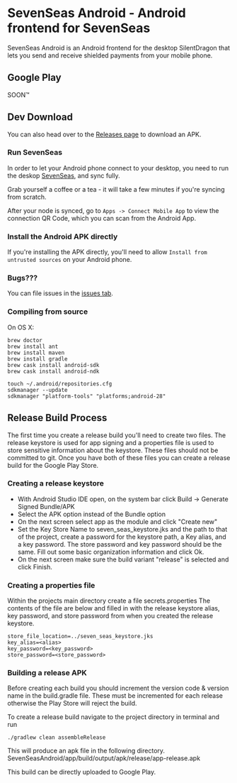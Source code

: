 # SevenSeas Android - Android frontend for SevenSeas

SevenSeas Android is an Android frontend for the desktop SilentDragon that lets you send and receive shielded payments from your mobile phone.


## Google Play

SOON™

## Dev Download

You can also head over to the [Releases page](https://github.com/PirateNetwork/SevenSeasAndroid/releases) to download an APK.

### Run SevenSeas

In order to let your Android phone connect to your desktop, you need to run the deskop [SevenSeas](https://github.com/PirateNetwork/SevenSeas), and sync fully.

Grab yourself a coffee or a tea - it will take a few minutes if you're syncing from scratch.

After your node is synced, go to `Apps -> Connect Mobile App` to view the connection QR Code, which you can scan from the Android App.

### Install the Android APK directly

If you're installing the APK directly, you'll need to allow `Install from untrusted sources` on your Android phone.

### Bugs???

You can file issues in the [issues tab](https://github.com/PirateNetwork/SevenSeasAndroid/issues).


### Compiling from source

On OS X:

    brew doctor
    brew install ant
    brew install maven
    brew install gradle
    brew cask install android-sdk
    brew cask install android-ndk

    touch ~/.android/repositories.cfg
    sdkmanager --update
    sdkmanager "platform-tools" "platforms;android-28"


## Release Build Process

The first time you create a release build you'll need to create two files. The release keystore is used for app signing and a properties file is used to store sensitive information about the keystore. These files should not be committed to git. Once you have both of these files you can create a release build for the Google Play Store.

### Creating a release keystore
* With Android Studio IDE open, on the system bar click Build -> Generate Signed Bundle/APK
* Select the APK option instead of the Bundle option
* On the next screen select app as the module and click "Create new"
* Set the Key Store Name to seven_seas_keystore.jks and the path to that of the project, create a password for the keystore path, a Key alias, and a key password. The store password and key password should be the same. Fill out some basic organization information and click Ok.
* On the next screen make sure the build variant "release" is selected and click Finish.

### Creating a properties file
Within the projects main directory create a file secrets.properties The contents of the file are below and filled in with the release keystore alias, key password, and store password from when you created the release keystore.

```
store_file_location=../seven_seas_keystore.jks
key_alias=<alias>
key_password=<key_password>
store_password=<store_password>
```

### Building a release APK

Before creating each build you should increment the version code & version name in the build.gradle file. These must be incremented for each release otherwise the Play Store will reject the build.

To create a release build navigate to the project directory in terminal and run

`./gradlew clean assembleRelease`

This will produce an apk file in the following directory.
SevenSeasAndroid/app/build/output/apk/release/app-release.apk

This build can be directly uploaded to Google Play.
